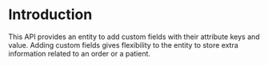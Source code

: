 # Introduction

This API provides an entity to add custom fields with their attribute keys and value. Adding custom fields gives flexibility to the entity to store extra information related to an order or a patient.
